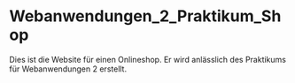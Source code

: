 # Webanwendungen_2_Praktikum_Shop
Dies ist die Website für einen Onlineshop. Er wird anlässlich des Praktikums für Webanwendungen 2 erstellt.
